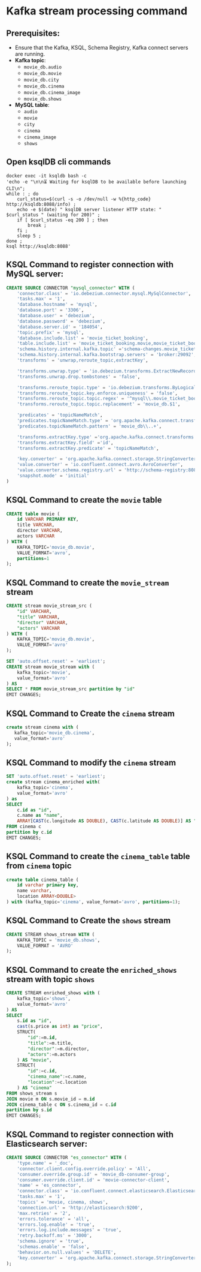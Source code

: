 # Kafka stream processing command

## Prerequisites:

- Ensure that the Kafka, KSQL, Schema Registry, Kafka connect servers are running.
- **Kafka topic**:
  - `movie_db.audio`
  - `movie_db.movie`
  - `movie_db.city`
  - `movie_db.cinema`
  - `movie_db.cinema_image`
  - `movie_db.shows`
- **MySQL table**:
  - `audio`
  - `movie`
  - `city`
  - `cinema`
  - `cinema_image`
  - `shows`

## Open ksqlDB cli commands

```docker
docker exec -it ksqldb bash -c
'echo -e "\n\n⏳ Waiting for ksqlDB to be available before launching CLI\n";
while : ; do
    curl_status=$(curl -s -o /dev/null -w %{http_code} http://ksqldb:8088/info) ;
    echo -e $(date) " ksqlDB server listener HTTP state: " $curl_status " (waiting for 200)" ;
    if [ $curl_status -eq 200 ] ; then
        break ;
    fi ;
    sleep 5 ;
done ;
ksql http://ksqldb:8088'
```

## KSQL Command to register connection with MySQL server:
```sql
CREATE SOURCE CONNECTOR "mysql_connector" WITH (
    'connector.class' = 'io.debezium.connector.mysql.MySqlConnector',
    'tasks.max' = '1',
    'database.hostname' = 'mysql',
    'database.port' = '3306',
    'database.user' = 'debezium',
    'database.password' = 'debezium',
    'database.server.id' = '184054',
    'topic.prefix' = 'mysql',
    'database.include.list' = 'movie_ticket_booking',
    'table.include.list' = 'movie_ticket_booking.movie,movie_ticket_booking.shows,movie_ticket_booking.cinema',
    'schema.history.internal.kafka.topic' ='schema-changes.movie_ticket_booking',
    'schema.history.internal.kafka.bootstrap.servers' = 'broker:29092',
    'transforms' = 'unwrap,reroute_topic,extractKey',

    'transforms.unwrap.type' = 'io.debezium.transforms.ExtractNewRecordState',
    'transforms.unwrap.drop.tombstones' = 'false',

    'transforms.reroute_topic.type' = 'io.debezium.transforms.ByLogicalTableRouter',
    'transforms.reroute_topic.key.enforce.uniqueness' = 'false',
    'transforms.reroute_topic.topic.regex' = '^mysql\\.movie_ticket_booking\\.(.+)$',
    'transforms.reroute_topic.topic.replacement' = 'movie_db.$1',

    'predicates' = 'topicNameMatch',
    'predicates.topicNameMatch.type' = 'org.apache.kafka.connect.transforms.predicates.TopicNameMatches',
    'predicates.topicNameMatch.pattern' = 'movie_db\\..+',

    'transforms.extractKey.type' ='org.apache.kafka.connect.transforms.ExtractField$Key',
    'transforms.extractKey.field' ='id',
    'transforms.extractKey.predicate' = 'topicNameMatch',

    'key.converter' = 'org.apache.kafka.connect.storage.StringConverter',
    'value.converter' = 'io.confluent.connect.avro.AvroConverter',
    'value.converter.schema.registry.url' = 'http://schema-registry:8081',
    'snapshot.mode' = 'initial'
)
```

## KSQL Command to create the `movie` table

```sql
CREATE table movie (
    id VARCHAR PRIMARY KEY,
    title VARCHAR,
    director VARCHAR,
    actors VARCHAR
) WITH (
    KAFKA_TOPIC='movie_db.movie',
    VALUE_FORMAT='avro',
    partitions=1
);
```

## KSQL Command to create the `movie_stream` stream

```sql
CREATE stream movie_stream_src (
    "id" VARCHAR,
    "title" VARCHAR,
    "director" VARCHAR,
    "actors" VARCHAR
) WITH (
    KAFKA_TOPIC='movie_db.movie',
    VALUE_FORMAT='avro'
);

SET 'auto.offset.reset' = 'earliest';
CREATE stream movie_stream with (
    kafka_topic='movie',
    value_format='avro'
) AS
SELECT * FROM movie_stream_src partition by "id"
EMIT CHANGES;
```

## KSQL Command to Create the `cinema` stream

```sql
create stream cinema with (
   kafka_topic='movie_db.cinema',
   value_format='avro'
);
```

## KSQL Command to modify the `cinema` stream

```sql
SET 'auto.offset.reset' = 'earliest';
create stream cinema_enriched with(
    kafka_topic='cinema',
    value_format='avro'
) as
SELECT
    c.id as "id",
    c.name as "name",
    ARRAY[CAST(c.longitude AS DOUBLE), CAST(c.latitude AS DOUBLE)] AS "location"
FROM cinema c
partition by c.id
EMIT CHANGES;
```

## KSQL Command to create the `cinema_table` table from `cinema` topic

```sql
create table cinema_table (
    id varchar primary key,
    name varchar,
    location ARRAY<DOUBLE>
) with (kafka_topic='cinema', value_format='avro', partitions=1);
```

## KSQL Command to Create the `shows` stream

```sql
CREATE STREAM shows_stream WITH (
    KAFKA_TOPIC = 'movie_db.shows',
    VALUE_FORMAT = 'AVRO'
);
```

## KSQL Command to create the `enriched_shows` stream with topic `shows`

```sql
CREATE STREAM enriched_shows with (
    kafka_topic='shows',
    value_format='avro'
) AS
SELECT
    s.id as "id",
    cast(s.price as int) as "price",
    STRUCT(
        "id":=m.id,
        "title":=m.title,
        "director":=m.director,
        "actors":=m.actors
    ) AS "movie",
    STRUCT(
        "id":=c.id,
        "cinema_name":=c.name,
        "location":=c.location
    ) AS "cinema"
FROM shows_stream s
JOIN movie m ON s.movie_id = m.id
JOIN cinema_table c ON s.cinema_id = c.id
partition by s.id
EMIT CHANGES;
```
## KSQL Command to register connection with Elasticsearch server:
```sql
CREATE SOURCE CONNECTOR "es_connector" WITH (
    'type.name' = '_doc',
    'connector.client.config.override.policy' = 'All',
    'consumer.override.group.id' = 'movie_db-consumer-group',
    'consumer.override.client.id' = 'movie-connector-client',
    'name' = 'es_connector',
    'connector.class' = 'io.confluent.connect.elasticsearch.ElasticsearchSinkConnector',
    'tasks.max' = '1',
    'topics' = 'movie, cinema, shows',
    'connection.url' = 'http://elasticsearch:9200',
    'max.retries' = '2',
    'errors.tolerance' = 'all',
    'errors.log.enable' = 'true',
    'errors.log.include.messages' = 'true',
    'retry.backoff.ms' = '3000',
    'schema.ignore' = 'true',
    'schemas.enable' = 'false',
    'behavior.on.null.values' = 'DELETE',
    'key.converter' = 'org.apache.kafka.connect.storage.StringConverter'
);
```